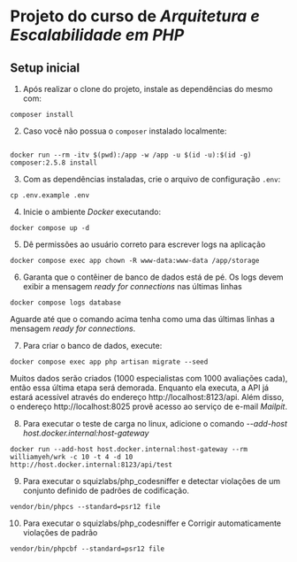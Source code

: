 # Projeto do curso de _Arquitetura e Escalabilidade em PHP_

## Setup inicial

1. Após realizar o clone do projeto, instale as dependências do mesmo com:
```shell
composer install
```

2. Caso você não possua o `composer` instalado localmente:
```shell

docker run --rm -itv $(pwd):/app -w /app -u $(id -u):$(id -g) composer:2.5.8 install
```

3. Com as dependências instaladas, crie o arquivo de configuração `.env`:
```shell
cp .env.example .env
```

4. Inicie o ambiente _Docker_ executando:
```shell
docker compose up -d
```

5. Dê permissões ao usuário correto para escrever logs na aplicação
```shell
docker compose exec app chown -R www-data:www-data /app/storage
```

6. Garanta que o contêiner de banco de dados está de pé. Os logs devem exibir a mensagem _ready for connections_ nas últimas linhas
```shell
docker compose logs database
``` 
Aguarde até que o comando acima tenha como uma das últimas linhas a mensagem _ready for connections_.

7. Para criar o banco de dados, execute:
```shell
docker compose exec app php artisan migrate --seed
```

Muitos dados serão criados (1000 especialistas com 1000 avaliações cada), então essa última etapa será demorada. Enquanto ela executa, a API já estará acessível através do endereço http://localhost:8123/api. Além disso, o endereço http://localhost:8025 provê acesso ao serviço de e-mail _Mailpit_.

8. Para executar o teste de carga no linux, adicione o comando _--add-host host.docker.internal:host-gateway_
```shell
docker run --add-host host.docker.internal:host-gateway --rm williamyeh/wrk -c 10 -t 4 -d 10 http://host.docker.internal:8123/api/test
```

9. Para executar o squizlabs/php_codesniffer e detectar violações de um conjunto definido de padrões de codificação.
```shell
vendor/bin/phpcs --standard=psr12 file
```

10. Para executar o squizlabs/php_codesniffer e Corrigir automaticamente violações de padrão
```shell
vendor/bin/phpcbf --standard=psr12 file
```
